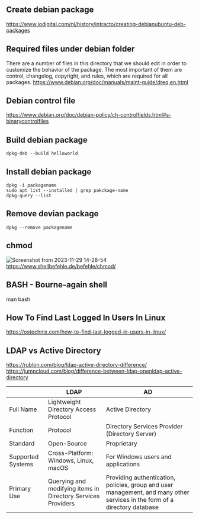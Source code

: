 ## Create debian package
https://www.iodigital.com/nl/history/intracto/creating-debianubuntu-deb-packages

## Required files under debian folder
There are a number of files in this directory that we should edit in order to customize the behavior of the package. The most important of them are control, changelog, copyright, and rules, which are required for all packages.
https://www.debian.org/doc/manuals/maint-guide/dreq.en.html

## Debian control file
https://www.debian.org/doc/debian-policy/ch-controlfields.html#s-binarycontrolfiles

## Build debian package
```
dpkg-deb --build helloworld
```

## Install debian package
```
dpkg -i packagename
sudo apt list --installed | grep pakckage-name
dpkg-query --list
```

## Remove devian package
```
dpkg --remove packagename
```

## chmod
![Screenshot from 2023-11-29 14-28-54](https://github.com/ikhsanhabibi/linux-ubuntu/assets/33756873/859f712c-995d-4136-b41e-22d8585c5370)
https://www.shellbefehle.de/befehle/chmod/

## BASH - Bourne-again shell
man bash

## How To Find Last Logged In Users In Linux
https://ostechnix.com/how-to-find-last-logged-in-users-in-linux/

## LDAP vs Active Directory
https://rublon.com/blog/ldap-active-directory-difference/
https://jumpcloud.com/blog/difference-between-ldap-openldap-active-directory

|                  | LDAP 	       |  AD |
|-------------| ------------- | ------------- |
|Full Name          |	Lightweight Directory Access Protocol      |	Active Directory  |
|Function           |	Protocol 	                                 |Directory Services Provider (Directory Server)|
|Standard           |  Open-Source 	|  Proprietary |
|Supported Systems  | 	Cross-Platform: Windows, Linux, macOS 	| For Windows users and applications |
|Primary Use 	      |  Querying and modifying items in Directory Services Providers 	| Providing authentication, policies, group and user management, and many other services in the form of a directory database|
